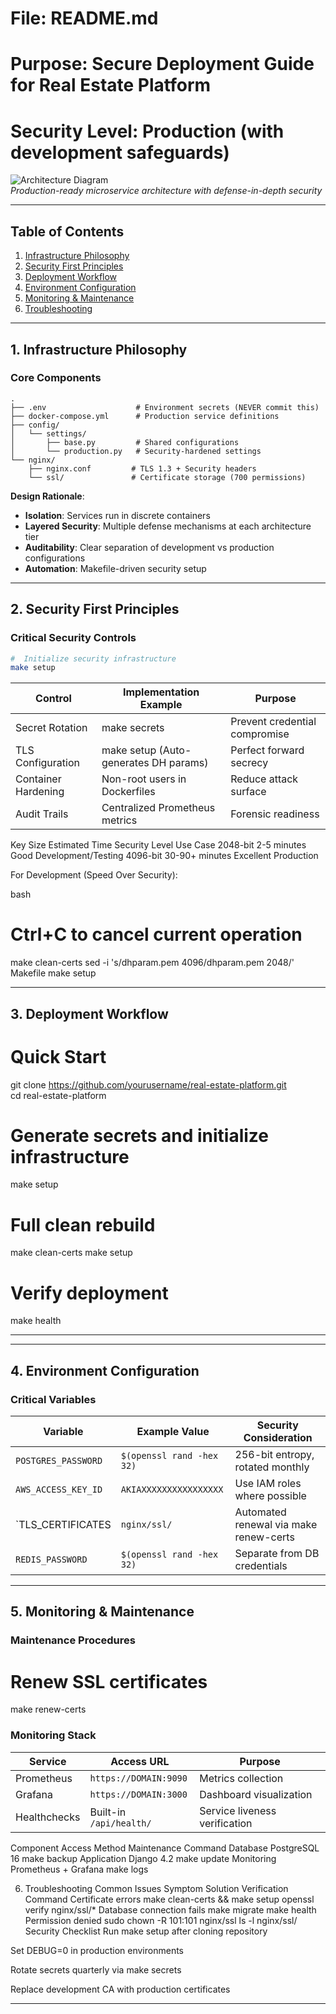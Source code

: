 # File: README.md
# Purpose: Secure Deployment Guide for Real Estate Platform
# Security Level: Production (with development safeguards)

![Architecture Diagram](docs/architecture.png)  
*Production-ready microservice architecture with defense-in-depth security*

---

## Table of Contents
1. [Infrastructure Philosophy](#1-infrastructure-philosophy)  
2. [Security First Principles](#2-security-first-principles)  
3. [Deployment Workflow](#3-deployment-workflow)  
4. [Environment Configuration](#4-environment-configuration)  
5. [Monitoring & Maintenance](#5-monitoring--maintenance)  
6. [Troubleshooting](#6-troubleshooting)  

---

## 1. Infrastructure Philosophy

### Core Components
```text
.
├── .env                    # Environment secrets (NEVER commit this)
├── docker-compose.yml      # Production service definitions
├── config/
│   └── settings/
│       ├── base.py         # Shared configurations
│       └── production.py   # Security-hardened settings
└── nginx/
    ├── nginx.conf         # TLS 1.3 + Security headers
    └── ssl/               # Certificate storage (700 permissions)
```

**Design Rationale**:  
- **Isolation**: Services run in discrete containers  
- **Layered Security**: Multiple defense mechanisms at each architecture tier  
- **Auditability**: Clear separation of development vs production configurations
- **Automation**: Makefile-driven security setup

---

## 2. Security First Principles

### Critical Security Controls
```bash
#  Initialize security infrastructure 
make setup
```

| Control                  | Implementation Example               | Purpose                          |
|--------------------------|------------------------------------- |----------------------------------|
| Secret Rotation          | 	make secrets                      | Prevent credential compromise    |
| TLS Configuration        | make setup (Auto-generates DH params)| Perfect forward secrecy          |
| Container Hardening      | Non-root users in Dockerfiles        | Reduce attack surface            |
| Audit Trails             | Centralized Prometheus metrics       | Forensic readiness               |

Key Size	Estimated Time	Security Level	Use Case
2048-bit	2-5 minutes	Good	Development/Testing
4096-bit	30-90+ minutes	Excellent	Production

For Development (Speed Over Security):

bash
# Ctrl+C to cancel current operation
make clean-certs
sed -i 's/dhparam.pem 4096/dhparam.pem 2048/' Makefile
make setup

---

## 3. Deployment Workflow
#  Quick Start 
git clone https://github.com/yourusername/real-estate-platform.git  
cd real-estate-platform  

# Generate secrets and initialize infrastructure  
make setup 

# Full clean rebuild
make clean-certs
make setup


# Verify deployment  
make health  


---
---

## 4. Environment Configuration

### Critical Variables
| Variable                 | Example Value               | Security Consideration                    |
|--------------------------|-----------------------------|-------------------------------------------|
| `POSTGRES_PASSWORD`      | `$(openssl rand -hex 32)`   | 256-bit entropy, rotated monthly          |
| `AWS_ACCESS_KEY_ID`      | `AKIAXXXXXXXXXXXXXXXX`      | Use IAM roles where possible              |
| `TLS_CERTIFICATES        | `nginx/ssl/`                | Automated renewal via make renew-certs    |
| `REDIS_PASSWORD`         | `$(openssl rand -hex 32)`   | Separate from DB credentials              |

---

## 5. Monitoring & Maintenance
### Maintenance Procedures
# Renew SSL certificates  
make renew-certs  

### Monitoring Stack
| Service       | Access URL                  | Purpose                          |
|---------------|-----------------------------|----------------------------------|
| Prometheus    | `https://DOMAIN:9090`       | Metrics collection               |
| Grafana       | `https://DOMAIN:3000`       | Dashboard visualization          |
| Healthchecks  | Built-in `/api/health/`     | Service liveness verification    |

Component	Access Method	Maintenance Command
Database	PostgreSQL 16	make backup
Application	Django 4.2	make update
Monitoring	Prometheus + Grafana	make logs

6. Troubleshooting
Common Issues
Symptom	Solution	Verification Command
Certificate errors	make clean-certs && make setup	openssl verify nginx/ssl/*
Database connection fails	make migrate	make health
Permission denied	sudo chown -R 101:101 nginx/ssl	ls -l nginx/ssl/
Security Checklist
Run make setup after cloning repository

Set DEBUG=0 in production environments

Rotate secrets quarterly via make secrets

Replace development CA with production certificates




---
